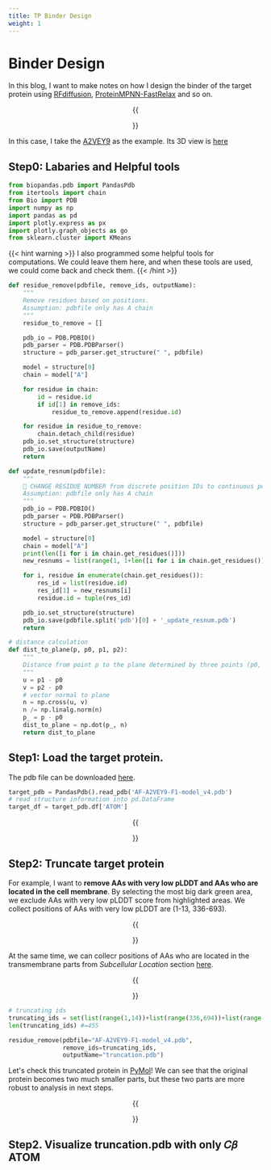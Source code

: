 ```yaml
---
title: TP Binder Design
weight: 1
---
```

# Binder Design
In this blog, I want to make notes on how I design the binder of the target protein using [RFdiffusion](https://github.com/RosettaCommons/RFdiffusion), [ProteinMPNN-FastRelax](https://github.com/nrbennet/dl_binder_design/tree/main) and so on.

<center>{{<figure src="../bioIMG/AF-A2VEY9-F1.png" width="400" caption="AF-A2VEY9-F1, Alphafold." >}}</center>


In this case, I take the [A2VEY9](https://www.uniprot.org/uniprotkb/A2VEY9/entry#structure) as the example. Its 3D view is [here](https://alphafold.ebi.ac.uk/entry/A2VEY9)

## Step0: Labaries and Helpful tools
```python
from biopandas.pdb import PandasPdb
from itertools import chain
from Bio import PDB
import numpy as np
import pandas as pd
import plotly.express as px
import plotly.graph_objects as go
from sklearn.cluster import KMeans
```
{{< hint warning >}}
I also programmed some helpful tools for computations. We could leave them here, and when these tools are used, we could come back and check them.
{{< /hint >}}
```python
def residue_remove(pdbfile, remove_ids, outputName):
    """
    Remove residues based on positions.
    Assumption: pdbfile only has A chain
    """
    residue_to_remove = []

    pdb_io = PDB.PDBIO()
    pdb_parser = PDB.PDBParser()
    structure = pdb_parser.get_structure(" ", pdbfile)

    model = structure[0]
    chain = model["A"]

    for residue in chain:
        id = residue.id
        if id[1] in remove_ids: 
            residue_to_remove.append(residue.id)

    for residue in residue_to_remove:
        chain.detach_child(residue)
    pdb_io.set_structure(structure)
    pdb_io.save(outputName)
    return 
```

```python
def update_resnum(pdbfile):
    """
    🌟 CHANGE RESIDUE NUMBER from discrete position IDs to continuous position IDs
    Assumption: pdbfile only has A chain
    """
    pdb_io = PDB.PDBIO()
    pdb_parser = PDB.PDBParser()
    structure = pdb_parser.get_structure(" ", pdbfile)

    model = structure[0]
    chain = model["A"]
    print(len([i for i in chain.get_residues()]))
    new_resnums = list(range(1, 1+len([i for i in chain.get_residues()])))

    for i, residue in enumerate(chain.get_residues()):
        res_id = list(residue.id)
        res_id[1] = new_resnums[i]
        residue.id = tuple(res_id)

    pdb_io.set_structure(structure)
    pdb_io.save(pdbfile.split('pdb')[0] + '_update_resnum.pdb')
    return

```

```python
# distance calculation
def dist_to_plane(p, p0, p1, p2):
    """
    Distance from point p to the plane determined by three points (p0, p1, p2)
    """
    u = p1 - p0
    v = p2 - p0
    # vector normal to plane
    n = np.cross(u, v)
    n /= np.linalg.norm(n)
    p_ = p - p0
    dist_to_plane = np.dot(p_, n)
    return dist_to_plane
```
## Step1: Load the target protein.
The pdb file can be downloaded [here](https://alphafold.ebi.ac.uk/entry/A2VEY9).
```python
target_pdb = PandasPdb().read_pdb('AF-A2VEY9-F1-model_v4.pdb')
# read structure information into pd.DataFrame
target_df = target_pdb.df['ATOM']
```
<center>{{<figure src="../bioIMG/df1.PNG" >}}</center>

## Step2: Truncate target protein
For example, I want to **remove AAs with very low pLDDT and AAs who are located in the cell membrane**. By selecting the most big dark green area, we exclude AAs with very low pLDDT score from highlighted areas. We collect positions of AAs with very low pLDDT are (1-13, 336-693).

<center>{{<figure src="../bioIMG/fig1.PNG" width="600" caption="https://alphafold.ebi.ac.uk/entry/A2VEY9" >}}</center>

At the same time, we can collecr positions of AAs who are located in the transmembrane parts from *Subcellular Location* section [here](https://www.uniprot.org/uniprotkb/A2VEY9/entry#subcellular_location).
<center>{{<figure src="../bioIMG/fig2.PNG" width="800" caption="https://www.uniprot.org/uniprotkb/A2VEY9/entry#subcellular_location" >}}</center>

```python
# truncating ids
truncating_ids = set(list(range(1,14))+list(range(336,694))+list(range(43,64))+list(range(72,93))+list(range(191,212))+list(range(233,254))+list(range(347,368)))
len(truncating_ids) #=455

residue_remove(pdbfile="AF-A2VEY9-F1-model_v4.pdb", 
               remove_ids=truncating_ids, 
               outputName="truncation.pdb")
```
Let's check this truncated protein in [PyMol](https://pymol.org/)! We can see that the original protein becomes two much smaller parts, but these two parts are more robust to analysis in next steps.
<center>{{<figure src="../bioIMG/fig3.PNG" width="800" caption="Original protein (red) and Truncated protein(green)" >}}</center>

## Step2. Visualize truncation.pdb with only 𝐶𝛽 ATOM
